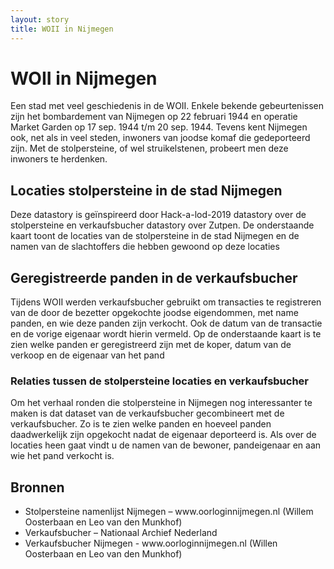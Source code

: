 ```yaml
---
layout: story
title: WOII in Nijmegen
---
```


# WOII in Nijmegen
<p>Een stad met veel geschiedenis in de WOII. Enkele bekende gebeurtenissen zijn het bombardement van Nijmegen op 22 februari 1944 en operatie Market Garden op 17 sep. 1944 t/m 20 sep. 1944.  Tevens kent Nijmegen ook, net als in veel steden, inwoners van joodse komaf die gedeporteerd zijn.  Met de stolpersteine, of wel struikelstenen, probeert men deze inwoners te herdenken. </p>

## Locaties stolpersteine in de stad Nijmegen

<p>Deze datastory is geïnspireerd door Hack-a-lod-2019 datastory over de stolpersteine en verkaufsbucher datastory over Zutpen.  De onderstaande kaart toont de locaties van de stolpersteine in de stad Nijmegen en de namen van de slachtoffers die hebben gewoond op deze locaties </p>

<query data-config-ref="https://data.pldn.nl/GeoDataWizard/-/queries/Query-Stolpersteine/">
</query>


## Geregistreerde panden in de verkaufsbucher

<p>Tijdens WOII werden verkaufsbucher gebruikt om transacties te registreren van de door de bezetter opgekochte joodse eigendommen, met name panden, en wie deze panden zijn verkocht. Ook de datum van de transactie en de vorige eigenaar wordt hierin vermeld.  Op de onderstaande kaart is te zien welke panden er geregistreerd zijn met de koper, datum van de verkoop en de eigenaar van het pand</p>

<query data-config-ref="https://data.pldn.nl/GeoDataWizard/-/queries/VerkaufsbucherNijmegen/">
</query>

### Relaties tussen de stolpersteine locaties en verkaufsbucher

<p>Om het verhaal ronden die stolpersteine in Nijmegen nog interessanter te maken is dat dataset van de verkaufsbucher gecombineert met de verkaufsbucher. Zo is te zien welke panden en hoeveel panden daadwerkelijk zijn opgekocht nadat de eigenaar deporteerd is. Als over de locaties heen gaat vindt u de namen van de bewoner, pandeigenaar en aan wie het pand verkocht is.  </p>

<query data-config-ref="https://data.pldn.nl/GeoDataWizard/-/queries/LocatiesStolpersteinePanden/">
</query>

## Bronnen
<ul>
<li>Stolpersteine namenlijst Nijmegen – www.oorloginnijmegen.nl (Willem Oosterbaan en Leo van den Munkhof)</li>
<li>Verkaufsbucher – Nationaal Archief Nederland</li>
<li>Verkaufsbucher Nijmegen - www.oorloginnijmegen.nl (Willen Oosterbaan en Leo van den Munkhof)
</ul>


